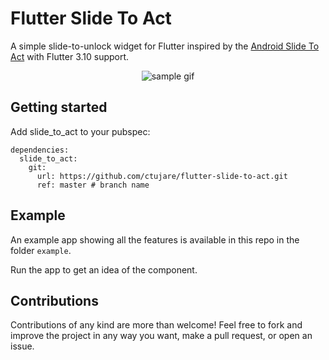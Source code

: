 # Flutter Slide To Act

A simple slide-to-unlock widget for Flutter inspired by the [Android Slide To Act](https://github.com/cortinico/slidetoact) with Flutter 3.10 support.

<p align="center">
  <img src="https://raw.githubusercontent.com/imtoori/flutter-slide-to-act/master/assets/main.gif" alt="sample gif"/>
</p>

## Getting started

Add slide_to_act to your pubspec:

```
dependencies:
  slide_to_act:
    git:
      url: https://github.com/ctujare/flutter-slide-to-act.git
      ref: master # branch name
```

## Example

An example app showing all the features is available in this repo in the folder `example`.

Run the app to get an idea of the component.

<!-- Or just go to this link to see it compiled for the web https://imtoori.dev/flutter-slide-to-act/#/ -->

## Contributions

Contributions of any kind are more than welcome! Feel free to fork and improve the project in any way you want, make a pull request, or open an issue.
